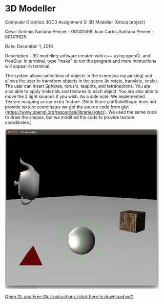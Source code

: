# 3D Modeller
Computer Graphics 3GC3 Assignment 3: 3D Modeller (Group project)

Cesar Antonio Santana Penner - 001411598
Juan Carlos Santana Penner - 001411625

Date: December 1, 2016

Description - 3D modeling software created with c++ using openGL and freeGlut. In terminal, type "make" to run the program and more instructions will appear in terminal. 


The system allows selections of objects in the scene(via ray picking) and allows the user to transform objects in the scene (ie rotate, translate, scale). The user can insert Spheres, torus's, teapots, and tetrahedrons. You are also able to apply materials and textures to each object. You are also able to move the 2 light sources if you wish. As a side note:
We implemented Texture mapping as our extra feature. (Note:Since glutSolidShape does not provide texture coordinates we got the source code from glut (https://www.opengl.org/resources/libraries/glut/). We used the same code to draw the shapes, but we modified the code to provide texture coordinates.) 
	

![Alt text](/mainImage.png?raw=true "Final Product") 

[Open GL and Free Glut instructions (click here to download pdf)](/OpenGL_Setup.pdf?raw=true)
